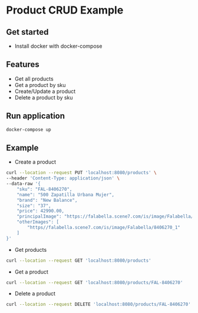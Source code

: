# Product CRUD Example

## Get started
- Install docker with docker-compose

## Features
-  Get all products
-  Get a product by sku
-  Create/Update a product
-  Delete a product by sku

## Run application
```bash
docker-compose up
```

## Example
- Create a product
```bash
curl --location --request PUT 'localhost:8080/products' \
--header 'Content-Type: application/json' \
--data-raw '{
    "sku": "FAL-8406270",
    "name": "500 Zapatilla Urbana Mujer",
    "brand": "New Balance",
    "size": "37",
    "price": 42990.00,
    "principalImage": "https://falabella.scene7.com/is/image/Falabella/8406270_1",
    "otherImages": [
        "https//falabella.scene7.com/is/image/Falabella/8406270_1"
    ]
}'
```
- Get products
```bash
curl --location --request GET 'localhost:8080/products'
```
- Get a product
```bash
curl --location --request GET 'localhost:8080/products/FAL-8406270'
```
- Delete a product
```bash
curl --location --request DELETE 'localhost:8080/products/FAL-8406270'
```